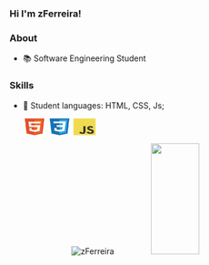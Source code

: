 ### Hi I'm zFerreira! 

### About
- 📚 Software Engineering Student

### Skills
- 🔮 Student languages: HTML, CSS, Js;

    <img align="center" alt="zFerreira-HTML" height="30" width="40" src="https://raw.githubusercontent.com/devicons/devicon/master/icons/html5/html5-original.svg">
    <img align="center" alt="zFerreira-CSS" height="30" width="40" src="https://raw.githubusercontent.com/devicons/devicon/master/icons/css3/css3-original.svg">
    <img align="center" alt="zFerreira-CSS" height="30" width="40" src="https://raw.githubusercontent.com/devicons/devicon/master/icons/javascript/javascript-original.svg">

<div align="center">  
  <img width="49%" height="195px" src="https://github-readme-stats.vercel.app/api?username=zFerreira61&show_icons=true&count_private=true&hide_border=true&title_color=8E8D8C&icon_color=8E8D8C&text_color=A9A9A9&bg_color=151514" alt="zFerreira" /> 
  <img width="41%" height="195px" src="https://github-readme-stats.vercel.app/api/top-langs/?username=zFerreira61&layout=compact&hide_border=true&title_color=8E8D8C&text_color=8E8D8C&bg_color=151514" />
</div>



<!--**zFerreira61/zFerreira61** is a ✨ _special_ ✨ repository because its `README.md` (this file) appears on your GitHub profile.

Here are some ideas to get you started:

- 🔭 I’m currently working on ...
- 🌱 I’m currently learning ...
- 👯 I’m looking to collaborate on ...
- 🤔 I’m looking for help with ...
- 💬 Ask me about ...
- 📫 How to reach me: ...
- 😄 Pronouns: ...
- ⚡ Fun fact: ...
-->
